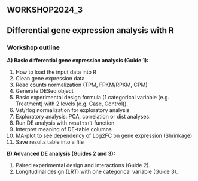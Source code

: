## WORKSHOP2024_3

## Differential gene expression analysis with R

### Workshop outline

**A) Basic differential gene expression analysis (Guide 1):**

1. How to load the input data into R
2. Clean gene expression data
3. Read counts normalization (TPM, FPKM/RPKM, CPM)
4. Generate DESeq object
5. Basic experimental design formula (1 categorical variable (e.g. Treatment) with 2 levels (e.g. Case, Control)).
6. Vst/rlog normalization for exploratory analysis
7. Exploratory analysis: PCA, correlation or dist analyses.
8. Run DE analysis with `results()` function
9. Interpret meaning of DE-table columns
10. MA-plot to see dependency of Log2FC on gene expression (Shrinkage)
11. Save results table into a file

**B) Advanced DE analysis (Guides 2 and 3):**

1. Paired experimental design and interactions (Guide 2).
2. Longitudinal design (LRT) with one categorical variable (Guide 3).

